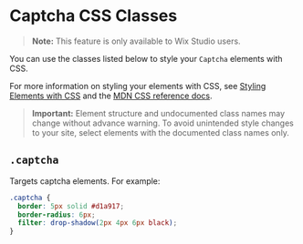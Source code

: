 <!-- This article was published using the Doc Push single-sourcing tool. Any changes to this article MUST be made in the source file. Find it at www.github.com/wix-private/velo-docs.-->

# Captcha CSS Classes

> **Note:** This feature is only available to Wix Studio users.

You can use the classes listed below
to style your `Captcha` elements with CSS.

For more information on styling your elements with CSS, see
[Styling Elements with CSS]($w/styling-elements-with-css) and the
[MDN CSS reference docs](https://developer.mozilla.org/en-US/docs/Learn/CSS).

<blockquote class="important">

__Important:__
Element structure and undocumented class names
may change without advance warning.
To avoid unintended style changes to your site,
select elements with the documented class names only.

</blockquote>

## `.captcha`

Targets captcha elements.
For example:

```css
.captcha {
  border: 5px solid #d1a917;
  border-radius: 6px;
  filter: drop-shadow(2px 4px 6px black);
}
```
